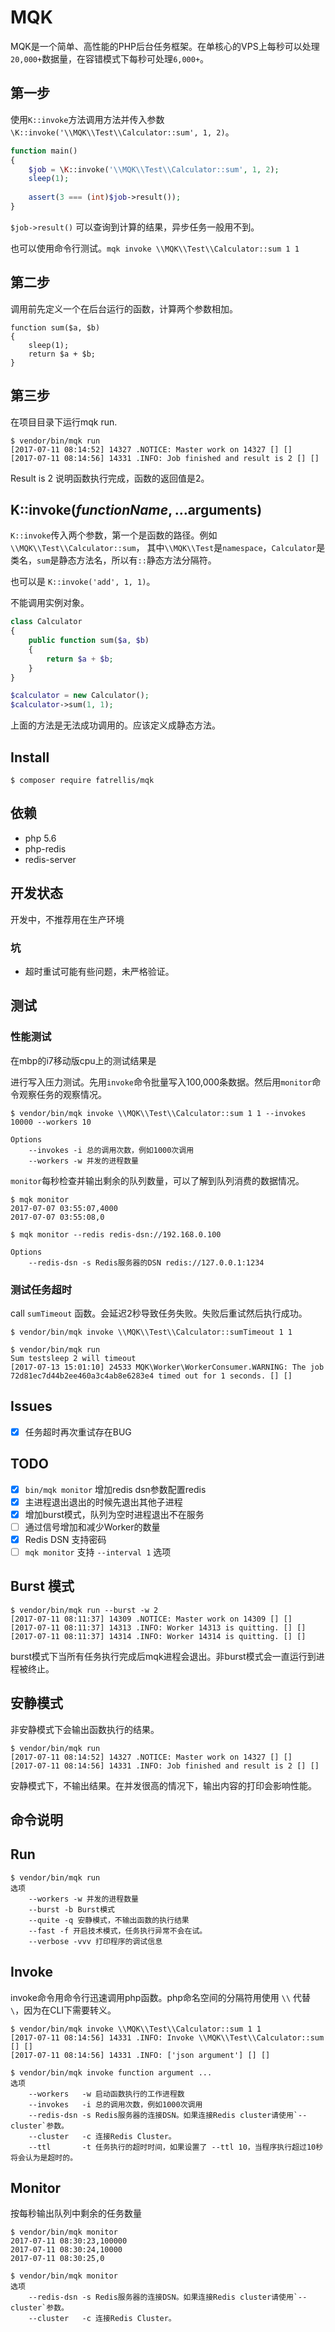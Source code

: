 MQK
====

MQK是一个简单、高性能的PHP后台任务框架。在单核心的VPS上每秒可以处理`20,000+`数据量，在容错模式下每秒可处理`6,000+`。

## 第一步
使用`K::invoke`方法调用方法并传入参数`\K::invoke('\\MQK\\Test\\Calculator::sum', 1, 2)`。

```php
function main()
{
    $job = \K::invoke('\\MQK\\Test\\Calculator::sum', 1, 2);
    sleep(1);
    
    assert(3 === (int)$job->result());
}
```

`$job->result()` 可以查询到计算的结果，异步任务一般用不到。

也可以使用命令行测试。`mqk invoke \\MQK\\Test\\Calculator::sum 1 1`

## 第二步
调用前先定义一个在后台运行的函数，计算两个参数相加。

```
function sum($a, $b)
{
    sleep(1);
    return $a + $b;
}
```

## 第三步
在项目目录下运行mqk run.

```
$ vendor/bin/mqk run
[2017-07-11 08:14:52] 14327 .NOTICE: Master work on 14327 [] []
[2017-07-11 08:14:56] 14331 .INFO: Job finished and result is 2 [] []
```

Result is 2 说明函数执行完成，函数的返回值是2。

## K::invoke($functionName, ...$arguments)

`K::invoke`传入两个参数，第一个是函数的路径。例如`\\MQK\\Test\\Calculator::sum`，
其中`\\MQK\\Test`是`namespace`，`Calculator`是类名，`sum`是静态方法名，所以有`::`静态方法分隔符。

也可以是 `K::invoke('add', 1, 1)`。

不能调用实例对象。

```php
class Calculator
{
    public function sum($a, $b)
    {
        return $a + $b;
    }
}

$calculator = new Calculator();
$calculator->sum(1, 1);
```

上面的方法是无法成功调用的。应该定义成静态方法。

## Install

```shell
$ composer require fatrellis/mqk
```

## 依赖

- php 5.6
- php-redis
- redis-server

## 开发状态

开发中，不推荐用在生产环境

### 坑
- 超时重试可能有些问题，未严格验证。

## 测试

### 性能测试

在mbp的i7移动版cpu上的测试结果是

进行写入压力测试。先用`invoke`命令批量写入100,000条数据。然后用`monitor`命令观察任务的观察情况。

```shell
$ vendor/bin/mqk invoke \\MQK\\Test\\Calculator::sum 1 1 --invokes 10000 --workers 10

Options
    --invokes -i 总的调用次数，例如1000次调用
    --workers -w 并发的进程数量
```

`monitor`每秒检查并输出剩余的队列数量，可以了解到队列消费的数据情况。

```shell
$ mqk monitor
2017-07-07 03:55:07,4000
2017-07-07 03:55:08,0

$ mqk monitor --redis redis-dsn://192.168.0.100

Options
    --redis-dsn -s Redis服务器的DSN redis://127.0.0.1:1234
```

### 测试任务超时

call `sumTimeout` 函数。会延迟2秒导致任务失败。失败后重试然后执行成功。

```
$ vendor/bin/mqk invoke \\MQK\\Test\\Calculator::sumTimeout 1 1
```

```
$ vendor/bin/mqk run
Sum testsleep 2 will timeout
[2017-07-13 15:01:10] 24533 MQK\Worker\WorkerConsumer.WARNING: The job 72d81ec7d44b2ee460a3c4ab8e6283e4 timed out for 1 seconds. [] []
```

## Issues

- [x] 任务超时再次重试存在BUG

## TODO

- [x] `bin/mqk monitor` 增加redis dsn参数配置redis
- [x] 主进程退出退出的时候先退出其他子进程
- [x] 增加burst模式，队列为空时进程退出不在服务
- [ ] 通过信号增加和减少Worker的数量
- [x] Redis DSN 支持密码
- [ ] `mqk monitor` 支持 `--interval 1` 选项

## Burst 模式

```shell
$ vendor/bin/mqk run --burst -w 2
[2017-07-11 08:11:37] 14309 .NOTICE: Master work on 14309 [] []
[2017-07-11 08:11:37] 14313 .INFO: Worker 14313 is quitting. [] []
[2017-07-11 08:11:37] 14314 .INFO: Worker 14314 is quitting. [] []
```
burst模式下当所有任务执行完成后mqk进程会退出。非burst模式会一直运行到进程被终止。

## 安静模式

非安静模式下会输出函数执行的结果。

```shell
$ vendor/bin/mqk run
[2017-07-11 08:14:52] 14327 .NOTICE: Master work on 14327 [] []
[2017-07-11 08:14:56] 14331 .INFO: Job finished and result is 2 [] []
```

安静模式下，不输出结果。在并发很高的情况下，输出内容的打印会影响性能。

## 命令说明

## Run

```shell
$ vendor/bin/mqk run
选项
    --workers -w 并发的进程数量
    --burst -b Burst模式
    --quite -q 安静模式，不输出函数的执行结果
    --fast -f 开启技术模式，任务执行异常不会在试。
    --verbose -vvv 打印程序的调试信息
```

## Invoke

invoke命令用命令行迅速调用php函数。php命名空间的分隔符用使用 `\\` 代替 `\`，因为在CLI下需要转义。

```shell
$ vendor/bin/mqk invoke \\MQK\\Test\\Calculator::sum 1 1
[2017-07-11 08:14:56] 14331 .INFO: Invoke \\MQK\\Test\\Calculator::sum [] []
[2017-07-11 08:14:56] 14331 .INFO: ['json argument'] [] []
```

```shell
$ vendor/bin/mqk invoke function argument ...
选项
    --workers   -w 启动函数执行的工作进程数
    --invokes   -i 总的调用次数，例如1000次调用
    --redis-dsn -s Redis服务器的连接DSN。如果连接Redis cluster请使用`--cluster`参数。
    --cluster   -c 连接Redis Cluster。
    --ttl       -t 任务执行的超时时间，如果设置了 --ttl 10，当程序执行超过10秒将会认为是超时的。
```

## Monitor

按每秒输出队列中剩余的任务数量

```shell
$ vendor/bin/mqk monitor
2017-07-11 08:30:23,100000
2017-07-11 08:30:24,10000
2017-07-11 08:30:25,0
```

```shell
$ vendor/bin/mqk monitor
选项
    --redis-dsn -s Redis服务器的连接DSN。如果连接Redis cluster请使用`--cluster`参数。
    --cluster   -c 连接Redis Cluster。
```